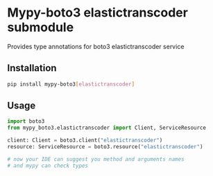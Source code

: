 # Mypy-boto3 elastictranscoder submodule

Provides type annotations for boto3 elastictranscoder service

## Installation

```bash
pip install mypy-boto3[elastictranscoder]
```

## Usage

```python
import boto3
from mypy_boto3.elastictranscoder import Client, ServiceResource

client: Client = boto3.client("elastictranscoder")
resource: ServiceResource = boto3.resource("elastictranscoder")

# now your IDE can suggest you method and arguments names
# and mypy can check types
```

